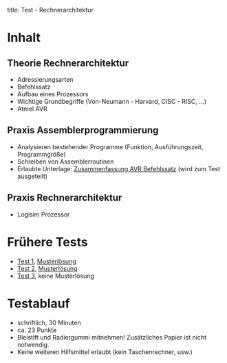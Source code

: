 title: Test - Rechnerarchitektur

# Inhalt
## Theorie Rechnerarchitektur
* Adressierungsarten
* Befehlssatz
* Aufbau eines Prozessors
* Wichtige Grundbegriffe (Von-Neumann - Harvard, CISC - RISC, ...)
* Atmel AVR

## Praxis Assemblerprogrammierung
* Analysieren bestehender Programme (Funktion, Ausführungszeit, Programmgröße)
* Schreiben von Assemblerroutinen
* Erlaubte Unterlage: [Zusammenfassung AVR Befehlssatz]({filename}../rechnerarchitektur/avr_assembler_befehle.pdf) (wird zum Test ausgeteilt)

## Praxis Rechnerarchitektur
* Logisim Prozessor

# Frühere Tests
* [Test 1]({filename}test_rechnerarchitektur_1.pdf), [Musterlösung]({filename}test_rechnerarchitektur_1_loesung.pdf)
* [Test 2]({filename}test_rechnerarchitektur_2.pdf), [Musterlösung]({filename}test_rechnerarchitektur_2_loesung.pdf)
* [Test 3]({filename}test_rechnerarchitektur_3.pdf), keine Musterlösung

# Testablauf
* schriftlich, 30 Minuten
* ca. 23 Punkte 
* Bleistift und Radiergummi mitnehmen! Zusätzliches Papier ist nicht notwendig.
* Keine weiteren Hilfsmittel erlaubt (kein Taschenrechner, usw.)
